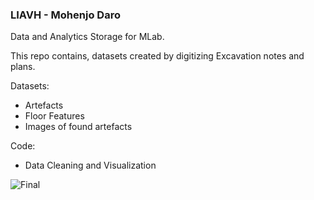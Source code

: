### LIAVH - Mohenjo Daro
Data and Analytics Storage for MLab.  

This repo contains, datasets created by digitizing Excavation notes and plans. 

Datasets:
* Artefacts
* Floor Features
* Images of found artefacts

Code:
* Data Cleaning and Visualization  

![Final](https://raw.githubusercontent.com/PrattSAVI/LIAVH/master/img/Cover.JPG)
